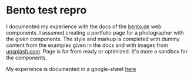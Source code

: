 # Bento test repro

I documented my experience with the docs of the [bento.de](https://github.com/matthiasrohmer/bento.dev) web components. I assumed creating a portfolio page for a photographer with the given components. The style and markup is completed with dummy content from the examples given in the docs and with images from [unsplash.com](https://www.unsplash.com). Page is far from ready or optimized. It's more a sandbox for the components. 

My experience is documented in a google-sheet [here](https://docs.google.com/document/d/1y6TQRcWl4dJo46mtEfSxZ7devG4HrarOws-lYFFuu38/edit#heading=h.pwq0yl2ti92z)
